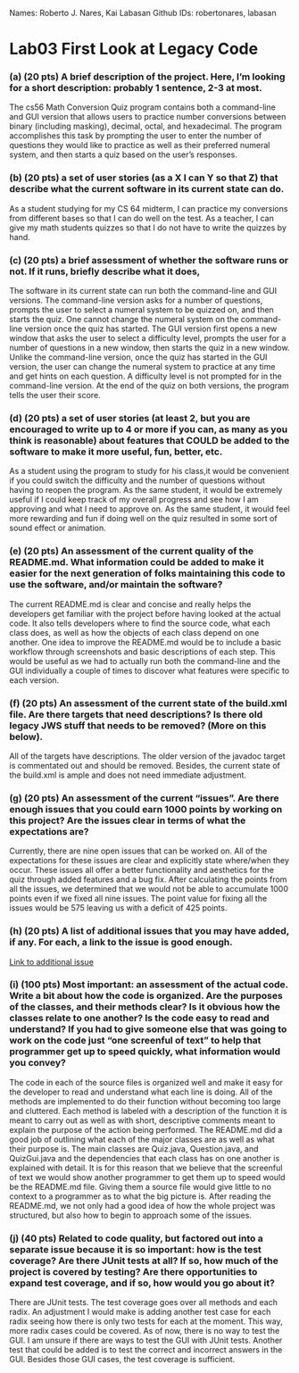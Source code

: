 Names: Roberto J. Nares, Kai Labasan 
Github IDs: robertonares, labasan

# Lab03 First Look at Legacy Code 

### (a) (20 pts) A brief description of the project. Here, I’m looking for a short description: probably 1 sentence, 2-3 at most.

The cs56 Math Conversion Quiz program contains both a command-line and GUI version that allows users to practice number conversions between binary (including masking), decimal, octal, and hexadecimal. The program accomplishes this task by prompting the user to enter the number of questions they would like to practice as well as their preferred numeral system, and then starts a quiz based on the user’s responses.  

### (b) (20 pts) a set of user stories (as a X I can Y so that Z) that describe what the current software in its current state can do.
	
As a student studying for my CS 64 midterm, I can practice my conversions from different bases so that I can do well on the test. As a teacher, I can give my math students quizzes so that I do not have to write the quizzes by hand. 

### (c) (20 pts) a brief assessment of whether the software runs or not. If it runs, briefly describe what it does,

The software in its current state can run both the command-line and GUI versions. The command-line version asks for a number of questions, prompts the user to select a numeral system to be quizzed on, and then starts the quiz.  One cannot change the numeral system on the command-line version once the quiz has started. The GUI version first opens a new window that asks the user to select a difficulty level, prompts the user for a number of questions in a new window, then starts the quiz in a new window. Unlike the command-line version, once the quiz has started in the GUI version, the user can change the numeral system to practice at any time and get hints on each question. A difficulty level is not prompted for in the command-line version. At the end of the quiz on both versions, the program tells the user their score.  

### (d) (20 pts) a set of user stories (at least 2, but you are encouraged to write up to 4 or more if you can, as many as you think is reasonable) about features that COULD be added to the software to make it more useful, fun, better, etc.

As a student using the program to study for his class,it would be convenient if you could switch the difficulty and the number of questions without having to reopen the program. As the same student, it would be extremely useful if I could keep track of my overall progress and see how I am approving and what I need to approve on. As the same student, it would feel more rewarding and fun if doing well on the quiz resulted in some sort of sound effect or animation.

### (e) (20 pts) An assessment of the current quality of the README.md. What information could be added to make it easier for the next generation of folks maintaining this code to use the software, and/or maintain the software?

The current README.md is clear and concise and really helps the developers get familiar with the project before having looked at the actual code. It also tells developers where to find the source code, what each class does, as well as how the objects of each class depend on one another. One idea to improve the README.md would be to include a basic workflow through screenshots and basic descriptions of each step. This would be useful as we had to actually run both the command-line and the GUI individually a couple of times to discover what features were specific to each version.  

### (f) (20 pts) An assessment of the current state of the build.xml file. Are there targets that need descriptions? Is there old legacy JWS stuff that needs to be removed? (More on this below).

All of the targets have descriptions. The older version of the javadoc target is commentated out and should be removed. Besides, the current state of the build.xml is ample and does not need immediate adjustment. 

### (g) (20 pts) An assessment of the current “issues”. Are there enough issues that you could earn 1000 points by working on this project? Are the issues clear in terms of what the expectations are?

Currently, there are nine open issues that can be worked on. All of the expectations for these issues are clear and explicitly state where/when they occur. These issues all offer a better functionality and aesthetics for the quiz through added features and a bug fix. After calculating the points from all the issues, we determined that we would not be able to accumulate 1000 points even if we fixed all nine issues. The point value for fixing all the issues would be 575 leaving us with a deficit of 425 points.  

### (h) (20 pts) A list of additional issues that you may have added, if any. For each, a link to the issue is good enough.

[Link to additional issue](https://github.com/UCSB-CS56-Projects/cs56-math-conversion-quiz/issues/50)

### (i) (100 pts) Most important: an assessment of the actual code. Write a bit about how the code is organized. Are the purposes of the classes, and their methods clear? Is it obvious how the classes relate to one another? Is the code easy to read and understand? If you had to give someone else that was going to work on the code just “one screenful of text” to help that programmer get up to speed quickly, what information would you convey?

The code in each of the source files is organized well and make it easy for the developer to read and understand what each line is doing. All of the methods are implemented to do their function without becoming too large and cluttered. Each method is labeled with a description of the function it is meant to carry out as well as with short, descriptive comments meant to explain the purpose of the action being performed. The README.md did a good job of outlining what each of the major classes are as well as what their purpose is. The main classes are Quiz.java, Question.java, and QuizGui.java and the dependencies that each class has on one another is explained with detail. It is for this reason that we believe that the screenful of text we would show another programmer to get them up to speed would be the README.md file. Giving them a source file would give little to no context to a programmer as to what the big picture is. After reading the README.md, we not only had a good idea of how the whole project was structured, but also how to begin to approach some of the issues.  

### (j) (40 pts) Related to code quality, but factored out into a separate issue because it is so important: how is the test coverage? Are there JUnit tests at all? If so, how much of the project is covered by testing? Are there opportunities to expand test coverage, and if so, how would you go about it?

There are JUnit tests. The test coverage goes over all methods and each radix. An adjustment I would make is adding another test case for each radix seeing how there is only two tests for each at the moment. This way, more radix cases could be covered. As of now, there is no way to test the GUI. I am unsure if there are ways to test the GUI with JUnit tests. Another test that could be added is to test the correct and incorrect answers in the GUI. Besides those GUI cases, the test coverage is sufficient.
